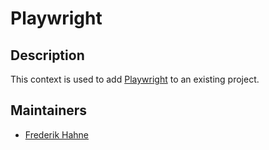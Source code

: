 # Playwright

## Description

This context is used to add [Playwright](https://playwright.dev/) to an existing project.

## Maintainers

- [Frederik Hahne](https://github.com/atomfrede)

